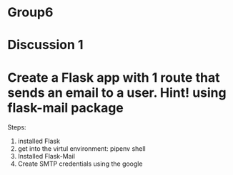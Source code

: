 # Group6

# Discussion 1 
# Create a Flask app with 1  route that sends an email to a user. Hint! using flask-mail package

Steps: 
1. installed Flask 
2. get into the virtul environment: pipenv shell
3. Installed Flask-Mail
6. Create SMTP credentials using the google 




